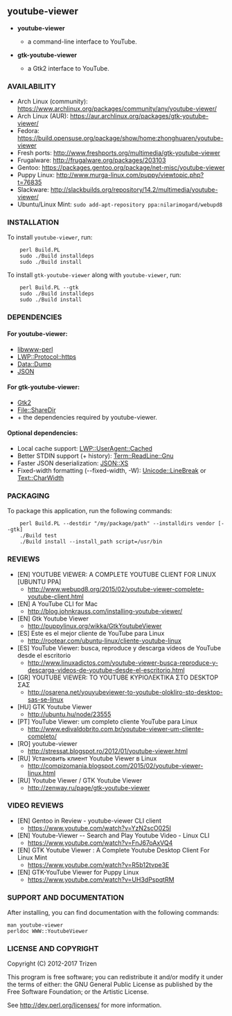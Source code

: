 ## youtube-viewer

* **youtube-viewer**
    * a command-line interface to YouTube.

* **gtk-youtube-viewer**
    * a Gtk2 interface to YouTube.

### AVAILABILITY

* Arch Linux (community): https://www.archlinux.org/packages/community/any/youtube-viewer/
* Arch Linux (AUR): https://aur.archlinux.org/packages/gtk-youtube-viewer/
* Fedora: https://build.opensuse.org/package/show/home:zhonghuaren/youtube-viewer
* Fresh ports: http://www.freshports.org/multimedia/gtk-youtube-viewer
* Frugalware: http://frugalware.org/packages/203103
* Gentoo: https://packages.gentoo.org/package/net-misc/youtube-viewer
* Puppy Linux: http://www.murga-linux.com/puppy/viewtopic.php?t=76835
* Slackware: http://slackbuilds.org/repository/14.2/multimedia/youtube-viewer/
* Ubuntu/Linux Mint: `sudo add-apt-repository ppa:nilarimogard/webupd8`

### INSTALLATION

To install `youtube-viewer`, run:

```console
    perl Build.PL
    sudo ./Build installdeps
    sudo ./Build install
```

To install `gtk-youtube-viewer` along with `youtube-viewer`, run:

```console
    perl Build.PL --gtk
    sudo ./Build installdeps
    sudo ./Build install
```

### DEPENDENCIES

#### For youtube-viewer:

* [libwww-perl](https://metacpan.org/release/libwww-perl)
* [LWP::Protocol::https](https://metacpan.org/release/LWP-Protocol-https)
* [Data::Dump](https://metacpan.org/release/Data-Dump)
* [JSON](https://metacpan.org/release/JSON)


#### For gtk-youtube-viewer:

* [Gtk2](https://metacpan.org/release/Gtk2)
* [File::ShareDir](https://metacpan.org/release/File-ShareDir)
* \+ the dependencies required by youtube-viewer.


#### Optional dependencies:

* Local cache support: [LWP::UserAgent::Cached](https://metacpan.org/release/LWP-UserAgent-Cached)
* Better STDIN support (+ history): [Term::ReadLine::Gnu](https://metacpan.org/release/Term-ReadLine-Gnu)
* Faster JSON deserialization: [JSON::XS](https://metacpan.org/release/JSON-XS)
* Fixed-width formatting (--fixed-width, -W): [Unicode::LineBreak](https://metacpan.org/release/Unicode-LineBreak) or [Text::CharWidth](https://metacpan.org/release/Text-CharWidth)


### PACKAGING

To package this application, run the following commands:

```console
    perl Build.PL --destdir "/my/package/path" --installdirs vendor [--gtk]
    ./Build test
    ./Build install --install_path script=/usr/bin
```

### REVIEWS

* [EN] YOUTUBE VIEWER: A COMPLETE YOUTUBE CLIENT FOR LINUX [UBUNTU PPA]
    * http://www.webupd8.org/2015/02/youtube-viewer-complete-youtube-client.html
* [EN] A YouTube CLI for Mac
    * http://blog.johnkrauss.com/installing-youtube-viewer/
* [EN] Gtk Youtube Viewer
    * http://puppylinux.org/wikka/GtkYoutubeViewer
* [ES] Este es el mejor cliente de YouTube para Linux
    * http://rootear.com/ubuntu-linux/cliente-youtube-linux
* [ES] YouTube Viewer: busca, reproduce y descarga vídeos de YouTube desde el escritorio
    * http://www.linuxadictos.com/youtube-viewer-busca-reproduce-y-descarga-videos-de-youtube-desde-el-escritorio.html
* [GR] YOUTUBE VIEWER: ΤΟ YOUTUBE ΚΥΡΙΟΛΕΚΤΙΚΑ ΣΤΟ DESKTOP ΣΑΣ
    * http://osarena.net/youyubeviewer-to-youtube-olokliro-sto-desktop-sas-se-linux
* [HU] GTK Youtube Viewer
    * http://ubuntu.hu/node/23555
* [PT] YouTube Viewer: um completo cliente YouTube para Linux
    * http://www.edivaldobrito.com.br/youtube-viewer-um-cliente-completo/
* [RO] youtube-viewer
    * http://stressat.blogspot.ro/2012/01/youtube-viewer.html
* [RU] Установить клиент Youtube Viewer в Linux
    * http://compizomania.blogspot.com/2015/02/youtube-viewer-linux.html
* [RU] Youtube Viewer / GTK Youtube Viewer
    * http://zenway.ru/page/gtk-youtube-viewer

### VIDEO REVIEWS

* [EN] Gentoo in Review - youtube-viewer CLI client
    * https://www.youtube.com/watch?v=YzN2scO025I
* [EN] Youtube-Viewer -- Search and Play Youtube Video - Linux CLI
    * https://www.youtube.com/watch?v=FnJ67oAxVQ4
* [EN] GTK Youtube Viewer : A Complete Youtube Desktop Client For Linux Mint
    * https://www.youtube.com/watch?v=R5b12tvpe3E
* [EN] GTK-YouTube Viewer for Puppy Linux
    * https://www.youtube.com/watch?v=UH3dPspqtRM

### SUPPORT AND DOCUMENTATION

After installing, you can find documentation with the following commands:

    man youtube-viewer
    perldoc WWW::YoutubeViewer

### LICENSE AND COPYRIGHT

Copyright (C) 2012-2017 Trizen

This program is free software; you can redistribute it and/or modify it
under the terms of either: the GNU General Public License as published
by the Free Software Foundation; or the Artistic License.

See http://dev.perl.org/licenses/ for more information.
